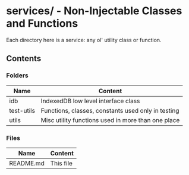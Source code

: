 # services/ - Non-Injectable Classes and Functions

Each directory here is a service: any ol' utility class or function.

## Contents

### Folders

| Name       | Content                                            |
|------------|----------------------------------------------------|
| idb        | IndexedDB low level interface class                |
| test-utils | Functions, classes, constants used only in testing |
| utils      | Misc utility functions used in more than one place |

### Files

| Name      | Content   |
|-----------|-----------|
| README.md | This file |
